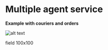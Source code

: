 # **Multiple agent service**

**Example with couriers and orders**

![alt text](https://github.com/rodion02/Multiple_Agent_Sistems/blob/main/example.gif?raw=true)

field 100x100